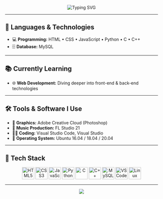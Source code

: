<!-- Dynamic Header -->
<p align="center">
  <img src="https://readme-typing-svg.demolab.com?font=Fira+Code&size=24&pause=1000&color=5BC0F8&center=true&vCenter=true&width=435&lines=Hi+%F0%9F%91%8B+I'm+a+DevOps+Student!;Always+learning+something+new!;Passionate+about+coding+%F0%9F%94%A5" alt="Typing SVG" />
</p>

---

## 🚀 Languages & Technologies

- 💻 **Programming:** HTML • CSS • JavaScript • Python • C • C++
- 🗄️ **Database:** MySQL

---

## 📚 Currently Learning

- 🌐 **Web Development:** Diving deeper into front-end & back-end technologies

---

## 🛠️ Tools & Software I Use

- 🎨 **Graphics:** Adobe Creative Cloud (Photoshop)
- 🎵 **Music Production:** FL Studio 21
- 🧑‍💻 **Coding:** Visual Studio Code, Visual Studio
- 🐧 **Operating System:** Ubuntu 16.04 / 18.04 / 20.04

---


## 🧰 Tech Stack

<p align="center">
  <img src="https://cdn.jsdelivr.net/gh/devicons/devicon/icons/html5/html5-original.svg" height="40" alt="HTML5" />
  <img src="https://cdn.jsdelivr.net/gh/devicons/devicon/icons/css3/css3-original.svg" height="40" alt="CSS3" />
  <img src="https://cdn.jsdelivr.net/gh/devicons/devicon/icons/javascript/javascript-original.svg" height="40" alt="JavaScript" />
  <img src="https://cdn.jsdelivr.net/gh/devicons/devicon/icons/python/python-original.svg" height="40" alt="Python" />
  <img src="https://cdn.jsdelivr.net/gh/devicons/devicon/icons/c/c-original.svg" height="40" alt="C" />
  <img src="https://cdn.jsdelivr.net/gh/devicons/devicon/icons/cplusplus/cplusplus-original.svg" height="40" alt="C++" />
  <img src="https://cdn.jsdelivr.net/gh/devicons/devicon/icons/mysql/mysql-original.svg" height="40" alt="MySQL" />
  <img src="https://cdn.jsdelivr.net/gh/devicons/devicon/icons/vscode/vscode-original.svg" height="40" alt="VS Code" />
  <img src="https://cdn.jsdelivr.net/gh/devicons/devicon/icons/linux/linux-original.svg" height="40" alt="Linux" />
</p>

---

<p align="center">
  <img src="https://capsule-render.vercel.app/api?type=waving&color=0:36d1dc,100:5b86e5&height=120&section=footer"/>
</p>
